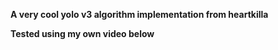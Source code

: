 **A very cool yolo v3 algorithm implementation from heartkilla**

**Tested using my own video below**
